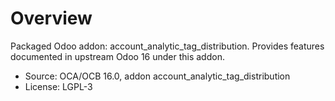 # Overview

Packaged Odoo addon: account_analytic_tag_distribution. Provides features documented in upstream Odoo 16 under this addon.

- Source: OCA/OCB 16.0, addon account_analytic_tag_distribution
- License: LGPL-3
